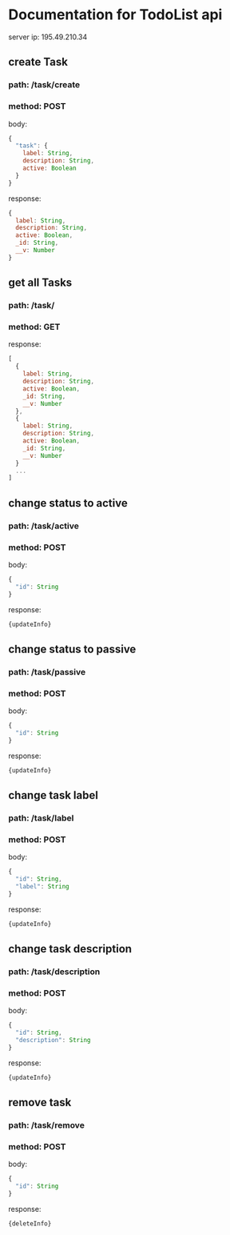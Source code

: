 # Documentation for TodoList api

server ip: 195.49.210.34

## create Task
### path: /task/create
### method: POST


body:
```javascript
{
  "task": {
    label: String,
    description: String,
    active: Boolean
  }
}
```

response:
```javascript
{
  label: String,
  description: String,
  active: Boolean,
  _id: String,
  __v: Number
}
```


## get all Tasks
### path: /task/
### method: GET

response:
```javascript
[
  {
    label: String,
    description: String,
    active: Boolean,
    _id: String,
    __v: Number
  },
  {
    label: String,
    description: String,
    active: Boolean,
    _id: String,
    __v: Number
  }
  ...
]
```


## change status to active
### path: /task/active
### method: POST

body:
```javascript
{
  "id": String
}
```

response:
```javascript
{updateInfo}
```

## change status to passive
### path: /task/passive
### method: POST

body:
```javascript
{
  "id": String
}
```

response:
```javascript
{updateInfo}
```

## change task label
### path: /task/label
### method: POST

body:
```javascript
{
  "id": String,
  "label": String
}
```

response:
```javascript
{updateInfo}
```

## change task description
### path: /task/description
### method: POST

body:
```javascript
{
  "id": String,
  "description": String
}
```

response:
```javascript
{updateInfo}
```

## remove task
### path: /task/remove
### method: POST

body:
```javascript
{
  "id": String
}
```

response:
```javascript
{deleteInfo}
```
